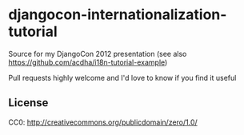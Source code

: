 # djangocon-internationalization-tutorial

Source for my DjangoCon 2012 presentation (see also https://github.com/acdha/i18n-tutorial-example)

Pull requests highly welcome and I'd love to know if you find it useful

## License

CC0: http://creativecommons.org/publicdomain/zero/1.0/
